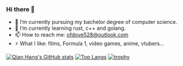 ### Hi there 👋



- 🔭 I’m currently pursuing my bachelor degree of computer science. 
- 🌱 I’m currently learning rust, c++ and golang.
- 📫 How to reach me: ofdove528@outlook.com
- ⚡ What I like: films, Formula 1, video games, anime, vtubers...  

[![Qian Hang's GitHub stats](https://github-readme-stats.vercel.app/api?username=ofdove&show_icons=true&theme=radical)](https://github.com/anuraghazra/github-readme-stats)
[![Top Langs](https://github-readme-stats.vercel.app/api/top-langs/?username=ofdove&layout=compact)](https://github.com/anuraghazra/github-readme-stats)
[![trophy](https://github-profile-trophy.vercel.app/?username=ofdove&theme=onedark)](https://github.com/ryo-ma/github-profile-trophy)

